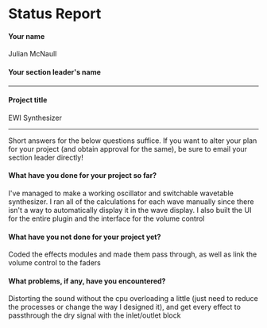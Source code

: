 # Status Report

#### Your name

Julian McNaull

#### Your section leader's name

------

#### Project title

EWI Synthesizer

***

Short answers for the below questions suffice. If you want to alter your plan for your project (and obtain approval for the same), be sure to email your section leader directly!

#### What have you done for your project so far?

I've managed to make a working oscillator and switchable wavetable synthesizer. I ran all of the calculations for each wave manually since there isn't a way to automatically display it in the wave display. I also built the UI for the entire plugin and the interface for the volume control

#### What have you not done for your project yet?
Coded the effects modules and made them pass through, as well as link the volume control to the faders

#### What problems, if any, have you encountered?

Distorting the sound without the cpu overloading a little (just need to reduce the processes or change the way I designed it), and get every effect to passthrough the dry signal with the inlet/outlet block

